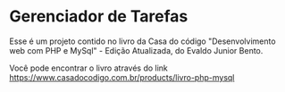 # Gerenciador de Tarefas

Esse é um projeto contido no livro da Casa do código "Desenvolvimento web com PHP e MySql" - Edição Atualizada, do Evaldo Junior Bento.

Você pode encontrar o livro através do link https://www.casadocodigo.com.br/products/livro-php-mysql
